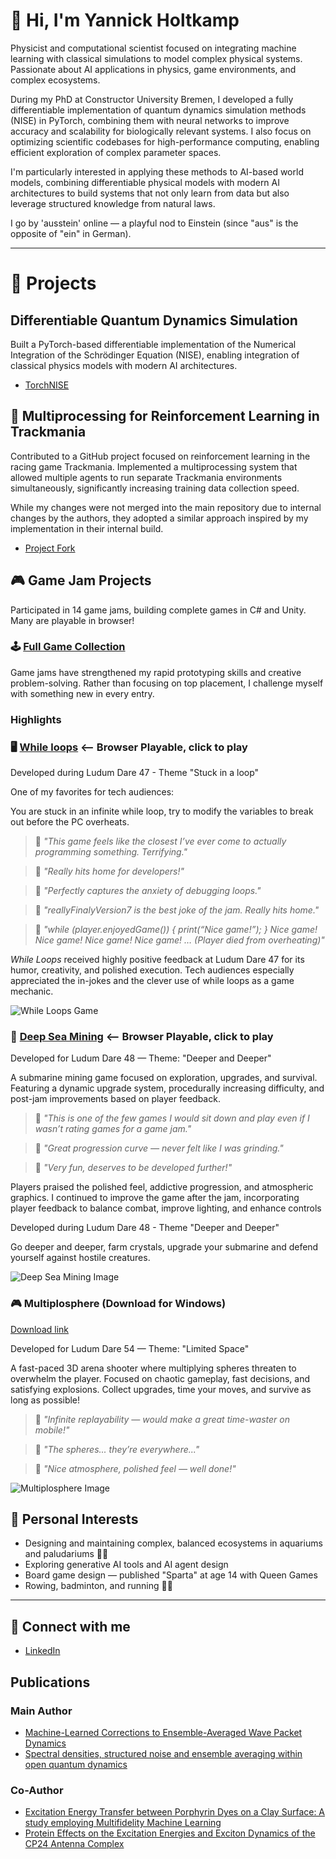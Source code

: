 # 👋 Hi, I'm Yannick Holtkamp

Physicist and computational scientist focused on integrating machine learning with classical simulations to model complex physical systems. Passionate about AI applications in physics, game environments, and complex ecosystems.

During my PhD at Constructor University Bremen, I developed a fully differentiable implementation of quantum dynamics simulation methods (NISE) in PyTorch, combining them with neural networks to improve accuracy and scalability for biologically relevant systems. I also focus on optimizing scientific codebases for high-performance computing, enabling efficient exploration of complex parameter spaces.

I'm particularly interested in applying these methods to AI-based world models, combining differentiable physical models with modern AI architectures to build systems that not only learn from data but also leverage structured knowledge from natural laws.

I go by 'ausstein' online — a playful nod to Einstein (since "aus" is the opposite of "ein" in German).

---

# 🧩 Projects

## Differentiable Quantum Dynamics Simulation
Built a PyTorch-based differentiable implementation of the Numerical Integration of the Schrödinger Equation (NISE), enabling integration of classical physics models with modern AI architectures.

- [TorchNISE](https://github.com/CPBPG/TorchNISE)


## 🚗 Multiprocessing for Reinforcement Learning in Trackmania
Contributed to a GitHub project focused on reinforcement learning in the racing game Trackmania. Implemented a multiprocessing system that allowed multiple agents to run separate Trackmania environments simultaneously, significantly increasing training data collection speed.

While my changes were not merged into the main repository due to internal changes by the authors, they adopted a similar approach inspired by my implementation in their internal build.

- [Project Fork](https://github.com/ausstein/trackmania_rl_public)
## 🎮 Game Jam Projects
Participated in 14 game jams, building complete games in C# and Unity. Many are playable in browser!
### 🕹️  [Full Game Collection](https://ldjam.com/users/ausstein/games)

Game jams have strengthened my rapid prototyping skills and creative problem-solving. 
Rather than focusing on top placement, I challenge myself with something new in every entry.
### Highlights

### 🖥️ [While loops](https://ausstein.itch.io/stuckinthewhileloop) <-- Browser Playable, click to play

Developed during Ludum Dare 47 - Theme "Stuck in a loop"

One of my favorites for tech audiences:

You are stuck in an infinite while loop, try to modify the variables to break out before the PC overheats.

> 💬 *"This game feels like the closest I’ve ever come to actually programming something. Terrifying."*

> 💬 *"Really hits home for developers!"*

> 💬 *"Perfectly captures the anxiety of debugging loops."*

> 💬 *"reallyFinalyVersion7 is the best joke of the jam. Really hits home."*

> 💬 *"while (player.enjoyedGame()) { print(“Nice game!”); } Nice game! Nice game! Nice game! Nice game! … (Player died from overheating)"*

*While Loops* received highly positive feedback at Ludum Dare 47 for its humor, creativity, and polished execution. Tech audiences especially appreciated the in-jokes and the clever use of while loops as a game mechanic.


![While Loops Game](https://img.itch.zone/aW1hZ2UvNzc2MTU4LzQzNDYyMTguZ2lm/794x1000/jYpdXA.gif)



### 🦑 [Deep Sea Mining](https://ausstein.itch.io/deep-sea-mining-post-ld) <-- Browser Playable, click to play

Developed for Ludum Dare 48 — Theme: "Deeper and Deeper"

A submarine mining game focused on exploration, upgrades, and survival. Featuring a dynamic upgrade system, procedurally increasing difficulty, and post-jam improvements based on player feedback.

> 💬  *"This is one of the few games I would sit down and play even if I wasn’t rating games for a game jam."*

> 💬  *"Great progression curve — never felt like I was grinding."*

> 💬  *"Very fun, deserves to be developed further!"*

Players praised the polished feel, addictive progression, and atmospheric graphics. I continued to improve the game after the jam, incorporating player feedback to balance combat, improve lighting, and enhance controls

  
Developed during Ludum Dare 48 - Theme "Deeper and Deeper"

Go deeper and deeper, farm crystals, upgrade your submarine and defend yourself against hostile creatures.

![Deep Sea Mining Image](https://static.jam.host/raw/7a3/22/z/3f451.png)

### 🎮 Multiplosphere (Download for Windows)

[Download link](https://files.jam.host/uploads/$372739/MULTIPLOSHPERE_POST_JAM_0.0.1.zip)

Developed for Ludum Dare 54 — Theme: "Limited Space"

A fast-paced 3D arena shooter where multiplying spheres threaten to overwhelm the player. Focused on chaotic gameplay, fast decisions, and satisfying explosions. Collect upgrades, time your moves, and survive as long as possible!

> 💬 *"Infinite replayability — would make a great time-waster on mobile!"*

> 💬 *"The spheres... they’re everywhere..."*

> 💬 *"Nice atmosphere, polished feel — well done!"*

![Multiplosphere Image](https://static.jam.host/raw/7a3/22/z/5f28b.jpg)


## 🧬 Personal Interests

- Designing and maintaining complex, balanced ecosystems in aquariums and paludariums 🌿🐠
- Exploring generative AI tools and AI agent design
- Board game design — published "Sparta" at age 14 with Queen Games
- Rowing, badminton, and running 🏃‍♂️

---

## 🔗 Connect with me
- [LinkedIn](https://www.linkedin.com/in/yannick-holtkamp/)
  
## Publications
### Main Author
- [Machine-Learned Corrections to Ensemble-Averaged Wave Packet Dynamics](https://doi.org/10.1063/5.0166694)
- [Spectral densities, structured noise and ensemble averaging within open quantum dynamics](https://doi.org/10.1063/5.0224807)
### Co-Author
- [Excitation Energy Transfer between Porphyrin Dyes on a Clay Surface: A study employing Multifidelity Machine Learning](https://doi.org/10.48550/arXiv.2410.20551)
- [Protein Effects on the Excitation Energies and Exciton Dynamics of the CP24 Antenna Complex](https://doi.org/10.1021/acs.jpcb.4c01637)


<!--
**ausstein/ausstein** is a ✨ _special_ ✨ repository because its `README.md` (this file) appears on your GitHub profile.

Here are some ideas to get you started:

- 🔭 I’m currently working on ...
- 🌱 I’m currently learning ...
- 👯 I’m looking to collaborate on ...
- 🤔 I’m looking for help with ...
- 💬 Ask me about ...
- 📫 How to reach me: ...
- 😄 Pronouns: ...
- ⚡ Fun fact: ...
-->

